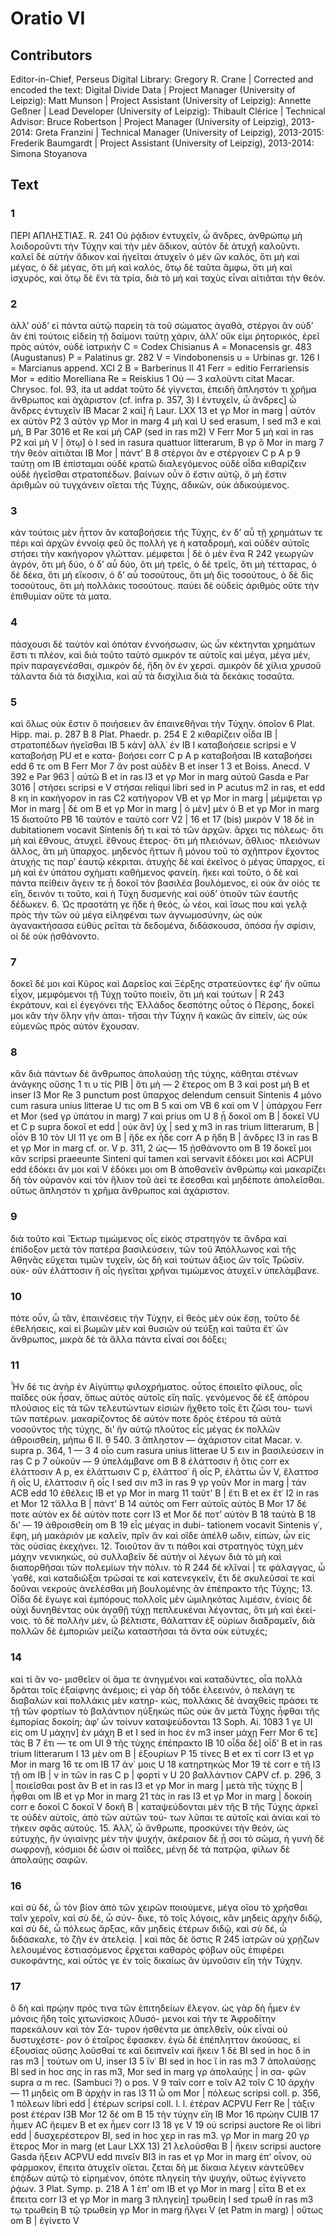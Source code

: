 # Oratio VI  

## Contributors  
Editor-in-Chief, Perseus Digital Library: Gregory R. Crane | Corrected and encoded the text: Digital Divide Data | Project Manager (University of Leipzig): Matt Munson | Project Assistant (University of Leipzig): Annette Geßner | Lead Developer (University of Leipzig): Thibault Clérice | Technical Advisor: Bruce Robertson | Project Manager (University of Leipzig), 2013-2014: Greta Franzini | Technical Manager (University of Leipzig), 2013-2015: Frederik Baumgardt | Project Assistant (University of Leipzig), 2013-2014: Simona Stoyanova  

## Text  
### 1  
ΠEPI ΑΠΛΗΣΤΙΑΣ. R. 241 Οὐ ῥᾴδιον ἐντυχεῖν, ὦ ἄνδρες, ἀνθρώπῳ μὴ λοιδοροῦντι τὴν Τύχην καὶ τὴν μὲν ἄδικον, αὑτὸν δὲ ἀτυχῆ καλοῦντι. καλεῖ δὲ αὐτὴν ἄδικον καὶ ἡγεῖται ἀτυχεῖν ὁ μὲν ὤν καλός, ὅτι μὴ καὶ μέγας, ὁ δὲ μέγας, ὅτι μὴ καὶ καλός, ὅτῳ δὲ ταῦτα ἄμφω, ὅτι μὴ καὶ ἰσχυρός, καὶ ὅτῳ δὲ ἔνι τὰ τρία, διὰ τὸ μὴ καὶ ταχὺς εἶναι αἰτιᾶται τὴν θεόν.  
### 2  
ἀλλ’ οὐδ’ εἰ πάντα αὐτῷ παρείη τὰ τοῦ σώματος ἀγαθά, στέργοι ἂν οὐδ’ ἂν ἐπὶ τούτοις εἰδείη τῇ δαίμονι ταύτῃ χάριν, ἀλλ’ οὔκ εἰμι ῥητορικός, ἐρεῖ πρὸς αὑτόν, οὐδὲ ἰατρικὴν C = Codex Chisianus Α = Monacensis gr. 483 (Augustanus) Ρ = Palatinus gr. 282 V = Vindobonensis υ = Urbinas gr. 126 Ι = Marcianus append. XCI 2 Β = Barberinus II 41 Ferr = editio Ferrariensis Mor = editio Morelliana Re = Reiskius 1 Οὐ — 3 καλοῦντι citat Macar. Chrysoc. fol. 93, ita ut addat τοῦτο δὲ γίγνεται, ἐπειδὴ ἄπληστόν τι χρῆμα ἄνθρωπος καὶ ἀχάριστον (cf. infra p. 357, 3) Ι ἐντυχεῖν, ὦ ἄνδρες] ὦ ἄνδρες ἐντυχεῖν ΙΒ Macar 2 καὶ] ἢ Laur. LXX 13 et γρ Mor in marg | αὑτὸν ex αὐτὸν Ρ2 3 αὐτὸν γρ Mor in marg 4 μὴ καὶ U sed erasum, Ι sed m3 e καὶ μὴ, B Par 3016 et Re καὶ μὴ CAP (sed in ras m2) V Ferr Mor 5 μὴ καὶ in ras P2 καὶ μὴ V | ὅτῳ] ὁ Ι sed in rasura quattuor litterarum, Β γρ ὃ Mor in marg 7 τὴν θεὸν αἰτιᾶται ΙΒ Mor | πάντ’ Β 8 στέργοι ἂν e στέργοιεν C p A p 9 ταύτῃ om ΙΒ ἐπίσταμαι οὐδὲ κρατῶ διαλεγόμενος οὐδὲ οἶδα κιθαρίζειν οὐδὲ ἡγεῖσθαι στρατοπέδων. βαίνων οὖν ὅ ἔστιν αὐτῷ, ὅ μὴ ἔστιν ἀριθμῶν οὐ τυγχάνειν οἴεται τῆς Τύχης, ἀδικῶν, οὐκ ἀδικούμενος.  
### 3  
κἀν τούτοις μὲν ἦττον ἂν καταβοήσειε τῆς Τύχης, ἐν δ’ αὖ τῇ χρημάτων τε πέρι καὶ ἀρχῶν ἐννοίᾳ φεῦ ὃς πολλὴ γε ἡ καταδρομή, καὶ οὐδὲν αὐτοῖς στήσει τὴν κακήγορον γλῶτταν. μέμφεται | δὲ ὁ μὲν ἕνα R 242 γεωργῶν ἀγρόν, ὅτι μὴ δύο, ὁ δ’ αὖ δύο, ὅτι μὴ τρεῖς, ὁ δὲ τρεῖς, ὅτι μὴ τέτταρας, ὁ δὲ δέκα, ὅτι μὴ εἴκοσιν, ὁ δ’ αὖ τοσούτους, ὅτι μὴ δὶς τοσούτους, ὁ δὲ δὶς τοσούτους, ὅτι μὴ πολλάκις τοσούτους. παύει δὲ οὐδεὶς ἀριθμὸς οὔτε τὴν ἐπιθυμίαν οὔτε τὰ ματα.  
### 4  
πάσχουσι δὲ ταὐτὸν καὶ ὁπόταν ἐννοήσωσιν, ὡς ὧν κέκτηνται χρημάτων ἔστι τι πλέον, καὶ διὰ τοῦτο ταὐτὸ σμικρόν τε αὐτοῖς καὶ μέγα, μέγα μέν, πρὶν παραγενέσθαι, σμικρὸν δέ, ἤδη ὂν ἐν χερσί. σμικρὸν δὲ χίλια χρυσοῦ τάλαντα διὰ τὰ δισχίλια, καὶ αὖ τὰ δισχίλια διὰ τὰ δεκάκις τοσαῦτα.  
### 5  
καὶ ὅλως οὐκ ἔστιν ὃ ποιήσειεν ἂν ἐπαινεθῆναι τὴν Τύχην. ὁποῖον 6 Plat. Hipp. mai. p. 287 Β 8 Plat. Phaedr. p. 254 Ε 2 κιθαρίζειν οἶδα ΙΒ | στρατοπέδων ἡγεῖσθαι ΙΒ 5 κἀν] ἀλλ᾿ ἐν ΙΒ Ι καταβοήσειε scripsi e V καταβοήσῃ PU et e κατα- βοήσει corr C p A p καταβοῆσαι ΙΒ καταβοήσει edd 6 τε om Β Ferr Mor 7 ἄν post αὐδὲν Β et inser 1 3 et Boiss. Anecd. V 392 e Par 963 | αὐτῶ Β et in ras Ι3 et γρ Mor in marg αὐτοῦ Gasda e Par 3016 | στήσει scripsi e V στήσαι reliqui libri sed in Ρ acutus m2 in ras, et edd 8 κη in κακήγορον in ras C2 κατήγορον VB et γρ Mor in marg | μέμψεται γρ Mor in marg | δὲ om Β et γρ Mor in marg | ὁ μὲν] μὲν ὁ Β et γρ Mor in marg 15 διατοῦτο ΡΒ 16 ταὐτὸν e ταὐτὸ corr V2 | 16 et 17 (bis) μικρὸν V 18 δὲ in dubitationem vocavit Sintenis δή τι καὶ τὸ τῶν ἀρχῶν. ἄρχει τις πόλεως· ὅτι μὴ καὶ ἔθνους, ἀτυχεῖ. ἔθνους ἕτερος· ὅτι μὴ πλειόνων, ἄθλιος· πλειόνων ἄλλος, ἅτι μὴ ὕπαρχος. μηδενὸς ἥττων ἢ μόνου τοῦ τὸ σχῆπτρον ἔχοντος ἀτυχής τις παρ’ ἑαυτῷ κέκριται. ἀτυχὴς δὲ καὶ ἐκεῖνος ὁ μέγας ὕπαρχος, εἰ μὴ καὶ ἐν ὑπάτου σχήματι καθήμενος φανείη. ἥκει καὶ τοῦτο, ὁ δὲ καὶ πάντα πείθειν ἄγειν τε ᾗ δοκοῖ τὸν βασιλέα βουλόμενος, εἰ οὐκ ἂν οἰός τε εἴη, δεινόν τι τοῦτο, καὶ ἡ Τύχη δυσμενὴς καὶ οὐδ’ ὁτιοῦν τῶν ἑαυτῆς δέδωκεν. 6. Ὡς πραοτάτη γε ἥδε ἡ θεός, ὦ νέοι, καὶ ἴσως που καὶ γελᾷ πρὸς τὴν τῶν οὐ μέγα εἰληφέναι των ἀγνωμοσύνην, ὡς οὐκ ἀγανακτήσασα εὐθὺς ρεῖται τὰ δεδομένα, διδάσκουσα, ὁπόσα ἦν σφίσιν, οἱ δὲ οὐκ ᾐσθάνοντο.  
### 7  
δοκεῖ δέ μοι καὶ Κῦρος καὶ Δαρεῖος καὶ Ξέρξης στρατεύοντες ἐφ’ ἣν οὔπω εἶχον, μεμφόμενοι τῇ Τύχῃ τοῦτο ποιεῖν, ὅτι μὴ καὶ τούτων | R 243 ἐκράτουν, καὶ εἰ ἐγεγόνει τῆς Ἑλλάδος δεσπότης οὗτος ὁ Πέρσης, δοκεῖ μοι κἂν τὴν ὅλην γῆν ἀπαι- τῆσαι τὴν Τύχην ἢ κακῶς ἂν εἰπεῖν, ὡς οὐκ εὐμενῶς πρὸς αὐτὸν ἔχουσαν.  
### 8  
κἂν διὰ πάντων δὲ ἄνθρωπος ἀπολαύσῃ τῆς τύχης, κάθηται στένων ἀνάγκης οὔσης 1 τι υ τίς ΡΙΒ | ὅτι μὴ — 2 ἕτερος om Β 3 καὶ post μὴ Β et inser I3 Mor Re 3 punctum post ὕπαρχος delendum censuit Sintenis 4 μόνο cum rasura unius litterae U τις om Β 5 καὶ om VB 6 καὶ om V | ὑπάρχου Ferr et Mor (sed γρ ὑπάτου in marg) 7 καὶ prius om U 8 ᾖ δοκοῖ om Β | δοκεῖ VU et C p supra δοκοῖ et edd | οὐκ ἂν] ὐχ | sed χ m3 in ras trium litterarum, Β | οἷόν Β 10 τὸν UI 11 γε om Β | ἥδε ex ἦδε corr A p ἤδη Β | ἄνδρες I3 in ras Β et γρ Mor in marg cf. or. V p. 311, 2 ὡς— 15 ᾐσθάνοντο om Β 19 δοκεῖ μοι κἂν scripsi praeeunte Sinteni qui tamen καὶ servavit ἐδόκει μοι καὶ ACPUI edd ἐδόκει ἄν μοι καὶ V ἐδόκει μοι om Β ἀποθανεῖν ἀνθρώπῳ καὶ μακαρίζει δὴ τὸν οὐρανὸν καὶ τὸν ἥλιον τοῦ ἀεί τε ἔσεσθαι καὶ μηδέποτε ἀπολεῖσθαι. οὕτως ἄπληστόν τι χρῆμα ἄνθρωπος καὶ ἀχάριστον.  
### 9  
διὰ τοῦτο καὶ Ἕκτωρ τιμώμενος οἷς εἰκὸς στρατηγόν τε ἄνδρα καὶ ἐπίδοξον μετὰ τὸν πατέρα βασιλεύσειν, τῶν τοῦ Ἀπόλλωνος καὶ τῆς Ἀθηνᾶς εὔχεται τιμῶν τυχεῖν, ὡς δὴ καὶ τούτων ἄξιος ὢν τοῖς Τρῶσίν. οὐκ- οῦν ἐλάττοσιν ἢ οἷς ἡγεῖται χρῆναι τιμώμενος ἀτυχεῖ.ν ὑπελάμβανε.  
### 10  
πότε οὖν, ὦ τᾶν, ἐπαινέσεις τὴν Τύχην, εἰ θεὸς μὲν οὐκ ἔσῃ, τοῦτο δὲ ἐθελήσεις, καὶ εἰ βωμῶν μὲν καὶ θυσιῶν οὐ τεύξῃ καὶ ταῦτα ἔτ᾿ ὢν ἄνθρωπος, μικρὰ δὲ τὰ ἄλλα πάντα εἶναί σοι δόξει;  
### 11  
Ἦν δέ τις ἀνὴρ ἐν Αἰγύπτῳ φιλοχρήματος. οὗτος ἐποιεῖτο φίλους, οἷς παῖδες οὐκ ἦσαν, ὅπως αὐτὸς αὐτοῖς εἴη παῖς. γενόμενος δὲ ἐξ ἀπόρου πλούσιος εἰς τὰ τῶν τελευτώντων εἰσιὼν ἤχθετο τοῖς ἔτι ζῶσι του- τωνὶ τῶν πατέρων. μακαρίζοντος δὲ αὐτόν ποτε δρὸς ἑτέρου τά αὐτὰ νοσοῦντος τῆς τύχης, δι’ ἣν αὐτῷ πλοῦτος εἶς μέγας ἐκ πολλῶν ἀθροισθείη, μήπω 6 Ιl. θ 540. 3 ἄπληστον — ἀχάριστον citat Macar. ν. supra p. 364, 1 — 3 4 οἷο cum rasura unius litterae U 5 ειν in βασιλεύσειν in ras C p 7 οὐκοῦν — 9 ὑπελάμβανε om Β 8 ἐλάττοσιν ἢ ὅτις corr ex ἐλάττοσιν A p, ex ἐλάττωσιν C p, ἐλάττοσ᾿ ἢ οἷς Ρ, ἐλάττω ὧν V, ἔλαττοσ ἢ οἷς U, ἐλάττοσιν ἢ οἷς Ι sed σιν m3 in ras 9 γρ γοῦν Mor in marg | τάν ACB edd 10 ἐθέλεις ΙΒ et γρ Mor in marg 11 ταῦτ’ Β | ἔτι Β et ex ἔτ᾿ Ι2 in ras et Mor 12 τἄλλα Β | πάντ’ Β 14 αὐτὸς om Ferr αὐτοῖς αὐτὸς Β Mor 17 δέ ποτε αὐτὸν ex δὲ αὐτὸν ποτε corr I3 et Mor δέ ποτ’ αὐτὸν Β 18 ταὐτὰ Β 18 δι’ — 19 ἀθροισθείη om Β 19 εἷς μέγας in dubi- tationem vocavit Sintenis γ᾿, ἔφη, μὴ μακάριόν με καλεῖν, πρῖν ἄν καὶ οἵδε ἀπέλθ ωδιν, εἰπών, ὧν εἰς τὰς οὐσίας ἐκεχήνει. 12. Τοιοῦτον ἄν τι πάθοι καὶ στρατηγὸς τύχη̣ μὲν μάχην νενικηκώς, οὐ συλλαβεῖν δὲ αὐτήν οἱ λέγων διὰ τὸ μὴ καὶ διαπορθῆσαι τῶν πολεμίων τὴν πόλιν. τὸ R 244 δὲ κλῖναί | τε φάλαγγας, ὦ ῾γαθέ, καὶ καταδιῶξαι τρῶσαί τε καὶ κατενεγκεῖν, ἔτι δὲ σκυλεῦσαί τε καὶ δοῦναι νεκροὺς ἀνελέσθαι μὴ βουλομένης ἂν ἐπέπρακτο τῆς Τύχης; 13. Οἶδα δὲ ἔγωγε καὶ ἐμπόρους πολλοῖς μὲν ὡμιληκότας λιμέσιν, ἐνίοις δὲ οὐχὶ δυνηθέντας οὐκ ἀγαθῇ τύχῃ πεπλευκέναι λέγοντας, ὅτι μὴ καὶ ἐκεί- νοις. τὸ δὲ πολλὴν μέν, ὦ βέλτιστε, θάλατταν ἐξ οὐρίων διαδραμεῖν, διὰ πολλῶν δὲ ἐμποριῶν μείζω καταστῆσαι τὰ ὄντα οὐκ εὐτυχές;  
### 14  
καὶ τί ἂν νο- μισθεῖεν οἱ ἅμα τε ἀνηγμένοι καὶ καταδύντες, οἷα πολλὰ δρᾶται τοῖς ἐξαίφνης ἀνέμοις; εἰ γὰρ δὴ τόδε ἐλεεινόν, ὁ πελάγη τε διαβαλὼν καὶ πολλάκις μὲν κατηρ- κώς, πολλάκις δὲ ἀναχθεὶς πράσει τε τῇ τῶν φορτίων τὸ βαλάντιον ηὐξηκὼς πῶς οὐκ ἂν μετὰ Τύχης ἧφθαι τῆς ἐμπορίας δοκοίη; ἀφ’ ὧν τοίνυν καταψεύδονται 13 Soph. Ai. 1083 1 γε UI εἰς οm U μάχην] ἐν μάχη Β et Ι sed in hoc ἐν m3 inser μάχῃ Ferr Mor 6 τε] τὰς Β 7 ἔτι — τε om UI 9 τῆς τύχης ἐπέπρακτο ΙΒ 10 οἶδα δὲ] οἶδ’ Β et in ras trium litterarum Ι 13 μὲν om Β | ἐξουρίων Ρ 15 τίνες Β et ex τί corr I3 et γρ Mor in marg 16 τε om ΙΒ 17 ἀν΄ μοις U 18 κατηρτηκὼς Mor 19 τὲ corr e τῆ Ι3 τῇ om ΙΒ | ν in τῶν in ras C p | φορτί ν U 20 βαλλάντιον CAPV cf. p. 296, 3 | ποιεῖσθαι post ἂν Β et in ras I3 et γρ Mor in marg | μετὰ τῆς τύχης Β | ἧφθαι om ΙΒ et γρ Mor in marg 21 τὰς in ras I3 et γρ Mor in marg | δοκοίη corr e δοκοῖ C δοκοῖ V δοκῆ B | καταψεύδονται μὲν τῆς Β τῆς Τύχης ἀρκεῖ τε οὐδὲν αὐτοῖς, ἀπὸ τῶν αὐτῶν τού- των λῦπαι τε αὐτοῖς καὶ ἀνίαι καὶ τὸ τήκειν σφᾶς αὐτούς. 15. Ἀλλ’, ὦ ἄνθρωπε, προσκύνει τὴν θεόν, ὡς εὐτυχὴς, ἢν ὑγιαίνῃς μὲν τὴν ψυχήν, ἀκέραιον δὲ ᾖ σοι τὸ σῶμα, ἡ γυνὴ δὲ σωφρονῇ, κόσμιοι δὲ ὦσιν οἱ παῖδες, μένῃ δὲ τὰ πατρῷα, φίλων δὲ ἀπολαύῃς σαφῶν.  
### 16  
καὶ σὺ δέ, ὦ τὸν βίον ἀπὸ τῶν χειρῶν ποιούμενε, μέγα οἴου τὸ χρῆσθαι ταῖν χεροῖν, καὶ σὺ δέ, ὦ σύν- δικε, τὸ τοῖς λόγοις, κἂν μηδεὶς ἀρχὴν διδῷ, καὶ σὺ δέ, ὦ πόλεως ἄρξας, κἂν μηδεὶς ἑτέρων διδῷ, καὶ σὺ δέ, ὦ διδάσκαλε, τὸ ζῆν ἐν ἀτελείᾳ. | καὶ πᾶς δὲ ὅστις R 245 ἰατρῶν οὐ χρῄζων λελουμένος ἑστιασόμενος ἔρχεται καθαρὸς φόβων οὓς ἐπιφέρει συκοφάντης, καὶ οὗτός γε ἐν τοῖς δικαίως ἂν ὑμνοῦσιν εἴη τὴν Τύχην.  
### 17  
ὃ δὴ καὶ πρῴην πρός τινα τῶν ἐπιτηδείων ἔλεγον. ὡς γὰρ δὴ ἦμεν ἐν μόνοις ἤδη τοῖς χιτωνίσκοις λ0υσό- μενοι καὶ τὴν τε Ἀφροδίτην παρεκάλουν καὶ τὸν Σά- τυρον ἡσθέντα με ἀπελθεῖν, οὐκ εἶναί οὑ δυστυχέστε- ρον ὁ ἑταῖρος ἔφασκεν. ἐγὼ δὲ ἐπέπληττον ἀκούσας, εἰ ἐξουσίας οὔσης λοῦσθαί τε καὶ δειπνεῖν καὶ ἥκειν 1 δὲ ΒΙ sed in hoc δ in ras m3 | τούτων om U, inser I3 5 ἵν᾿ ΒΙ sed in hoc ἴ in ras m3 7 ἀπολαύσῃς ΒΙ sed in hoc σης in ras m3, Mor sed in marg γρ ἀπολαύῃς | in σα- φῶν supra α m rec. (Sambuci ?) o pos. V 9 ταῖν corr e τοῖν Α2 τοῖν C 10 ἀρχὴν — 11 μηδεὶς om Β ἀρχὴν in ras I3 11 ὦ om Mor | πόλεως scripsi coll. p. 356, 1 πόλεων libri edd | ἑτέρων scripsi coll. l. l. ἑτέραν ACPVU Ferr Re | τάξιν post ἑτέραν I3B Mor 12 δέ om Β 15 τὴν τύχην εἴη ΙΒ Mor 16 πρώην CUIB 17 ἦιμεν AC ἤειμεν Β et ex ἦμεν corr I3 18 γε V 19 οὑ scripsi auctore Re οἱ libri edd | δυσχερέστερον ΒΙ, sed in hoc χερ in ras m3. γρ Mor in marg 20 γρ ἕτερος Mor in marg (et Laur LXX 13) 21 λελοῦσθαι Β | ἥκειν scripsi auctore Gasda ἥξειν ACPVU edd πινεῖν BI3 in ras et γρ Mor in marg ἐπ’ οἶνον, οὐ φάρμακον, ἔπειτα ἀτυχεῖν οἴεται. ζεται δὴ με δίκαια λέγειν κἀντεῦθεν ἐπᾴδων αὑτῷ τὸ εἰρημένον, ὁπότε πληγείη τὴν ψυχήν, οὕτως ἐγίγνετο ῥᾴων. 3 Plat. Symp. p. 218 Α 1 ἐπ’ om ΙΒ et γρ Mor in marg | εἶτα Β et ex ἔπειτα corr I3 et γρ Mor in marg 3 πληγείη] τρωθείη Ι sed τρωθ ín ras m3 τῳ τρωθείη Β τῷ τρωθείη γρ Mor in marg ἤλγει V (et Patm in marg) | οὕτως om Β | ἐγίνετο V  
